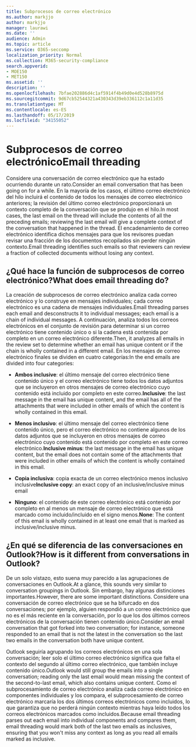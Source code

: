 ```yaml
---
title: Subprocesos de correo electrónico
ms.author: markjjo
author: markjjo
manager: laurawi
ms.date: ''
audience: Admin
ms.topic: article
ms.service: O365-seccomp
localization_priority: Normal
ms.collection: M365-security-compliance
search.appverid:
- MOE150
- MET150
ms.assetid: ''
description: ''
ms.openlocfilehash: 7bfae202886d4c1af5914f4b49d0e4d528b8975d
ms.sourcegitcommit: 9d67cb52544321a430343d39eb336112c1a11d35
ms.translationtype: MT
ms.contentlocale: es-ES
ms.lasthandoff: 05/17/2019
ms.locfileid: "34155052"
---
```

# <a name="email-threading"></a><span data-ttu-id="4c011-102">Subprocesos de correo electrónico</span><span class="sxs-lookup"><span data-stu-id="4c011-102">Email threading</span></span>

<span data-ttu-id="4c011-103">Considere una conversación de correo electrónico que ha estado ocurriendo durante un rato.</span><span class="sxs-lookup"><span data-stu-id="4c011-103">Consider an email conversation that has been going on for a while.</span></span> <span data-ttu-id="4c011-104">En la mayoría de los casos, el último correo electrónico del hilo incluirá el contenido de todos los mensajes de correo electrónico anteriores; la revisión del último correo electrónico proporcionará un contexto completo de la conversación que se produjo en el hilo.</span><span class="sxs-lookup"><span data-stu-id="4c011-104">In most cases, the last email on the thread will include the contents of all the preceding emails; reviewing the last email will give a complete context of the conversation that happened in the thread.</span></span> <span data-ttu-id="4c011-105">El encadenamiento de correo electrónico identifica dichos mensajes para que los revisores puedan revisar una fracción de los documentos recopilados sin perder ningún contexto.</span><span class="sxs-lookup"><span data-stu-id="4c011-105">Email threading identifies such emails so that reviewers can review a fraction of collected documents without losing any context.</span></span>

## <a name="what-does-email-threading-do"></a><span data-ttu-id="4c011-106">¿Qué hace la función de subprocesos de correo electrónico?</span><span class="sxs-lookup"><span data-stu-id="4c011-106">What does email threading do?</span></span>

<span data-ttu-id="4c011-107">La creación de subprocesos de correo electrónico analiza cada correo electrónico y lo construye en mensajes individuales; cada correo electrónico es una cadena de mensajes individuales.</span><span class="sxs-lookup"><span data-stu-id="4c011-107">Email threading parses each email and desconstructs it to individual messages; each email is a chain of individual messages.</span></span> <span data-ttu-id="4c011-108">A continuación, analiza todos los correos electrónicos en el conjunto de revisión para determinar si un correo electrónico tiene contenido único o si la cadena está contenida por completo en un correo electrónico diferente.</span><span class="sxs-lookup"><span data-stu-id="4c011-108">Then, it analyzes all emails in the review set to determine whether an email has unique content or if the chain is wholly contained in a different email.</span></span> <span data-ttu-id="4c011-109">En los mensajes de correo electrónico finales se dividen en cuatro categorías:</span><span class="sxs-lookup"><span data-stu-id="4c011-109">In the end emails are divided into four categories:</span></span>

- <span data-ttu-id="4c011-110">**Ambos inclusive**: el último mensaje del correo electrónico tiene contenido único y el correo electrónico tiene todos los datos adjuntos que se incluyeron en otros mensajes de correo electrónico cuyo contenido está incluido por completo en este correo.</span><span class="sxs-lookup"><span data-stu-id="4c011-110">**Inclusive**: the last message in the email has unique content, and the email has all of the attachments that were included in other emails of which the content is wholly contained in this email.</span></span>


- <span data-ttu-id="4c011-111">**Menos inclusivo**: el último mensaje del correo electrónico tiene contenido único, pero el correo electrónico no contiene algunos de los datos adjuntos que se incluyeron en otros mensajes de correo electrónico cuyo contenido está contenido por completo en este correo electrónico.</span><span class="sxs-lookup"><span data-stu-id="4c011-111">**Inclusive minus**: the last message in the email has unique content, but the email does not contain some of the attachments that were included in other emails of which the content is wholly contained in this email.</span></span>

- <span data-ttu-id="4c011-112">**Copia inclusiva**: copia exacta de un correo electrónico menos inclusivo inclusive</span><span class="sxs-lookup"><span data-stu-id="4c011-112">**Inclusive copy**: an exact copy of an inclusive/inclusive minus email</span></span>

- <span data-ttu-id="4c011-113">**Ninguno**: el contenido de este correo electrónico está contenido por completo en al menos un mensaje de correo electrónico que está marcado como incluido/incluido en el signo menos.</span><span class="sxs-lookup"><span data-stu-id="4c011-113">**None**: The content of this email is wholly contained in at least one email that is marked as inclusive/inclusive minus.</span></span>

## <a name="how-is-it-different-from-conversations-in-outlook"></a><span data-ttu-id="4c011-114">¿En qué se diferencia de las conversaciones en Outlook?</span><span class="sxs-lookup"><span data-stu-id="4c011-114">How is it different from conversations in Outlook?</span></span>
<span data-ttu-id="4c011-115">De un solo vistazo, esto suena muy parecido a las agrupaciones de conversaciones en Outlook.</span><span class="sxs-lookup"><span data-stu-id="4c011-115">At a glance, this sounds very similar to conversation groupings in Outlook.</span></span> <span data-ttu-id="4c011-116">Sin embargo, hay algunas distinciones importantes.</span><span class="sxs-lookup"><span data-stu-id="4c011-116">However, there are some important distinctions.</span></span> <span data-ttu-id="4c011-117">Considere una conversación de correo electrónico que se ha bifurcado en dos conversaciones; por ejemplo, alguien respondió a un correo electrónico que no es el más reciente en la conversación, por lo que los dos últimos correos electrónicos de la conversación tienen contenido único.</span><span class="sxs-lookup"><span data-stu-id="4c011-117">Consider an email conversation that got forked into two conversation; for instance, someone responded to an email that is not the latest in the conversation so the last two emails in the conversation both have unique content.</span></span>

<span data-ttu-id="4c011-118">Outlook seguiría agrupando los correos electrónicos en una sola conversación; leer solo el último correo electrónico significa que falta el contexto del segundo al último correo electrónico, que también incluye contenido único.</span><span class="sxs-lookup"><span data-stu-id="4c011-118">Outlook would still group the emails into a single conversation; reading only the last email would mean missing the context of the second-to-last email, which also contains unique content.</span></span> <span data-ttu-id="4c011-119">Como el subprocesamiento de correo electrónico analiza cada correo electrónico en componentes individuales y los compara, el subprocesamiento de correo electrónico marcaría los dos últimos correos electrónicos como incluidos, lo que garantiza que no perderá ningún contexto mientras haya leído todos los correos electrónicos marcados como incluidos.</span><span class="sxs-lookup"><span data-stu-id="4c011-119">Because email threading parses out each email into individual components and compares them, email threading would mark both of the last two emails as inclusives, ensuring that you won't miss any context as long as you read all emails marked as inclusive.</span></span>